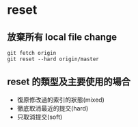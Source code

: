 # reset

## 放棄所有 local file change

```
git fetch origin
git reset --hard origin/master
```


## reset 的類型及主要使用的場合
* 復原修改過的索引的狀態(mixed)
* 徹底取消最近的提交(hard)
* 只取消提交(soft)
